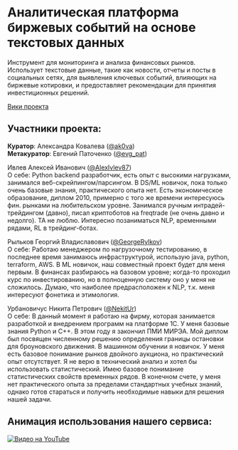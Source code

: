 # Аналитическая платформа биржевых событий на основе текстовых данных 
Инструмент для мониторинга и анализа финансовых рынков. Использует текстовые данные, такие как новости, отчеты и посты в социальных сетях, для выявления ключевых событий, влияющих на биржевые котировки, и предоставляет рекомендации для принятия инвестиционных решений.  

[Вики проекта](https://www.notion.so/10f05b0da1f0805bbe14d761cbe60897?v=fec6b815867c48448d1d6792d1aec351)

## Участники проекта:
**Куратор**: Александра Ковалева ([@ak0va](https://t.me/ak0va))  
**Метакуратор**: Евгений Паточенко ([@evg_pat](https://t.me/evg_pat))  

Ивлев Алексей Иванович ([@AlexIvlev87](https://t.me/AlexIvlev87))  
О себе: Python backend разработчик, есть опыт с высокими нагрузками, занимался веб-скрейпингом/парсингом. В DS/ML новичок, пока только очень базовые знания, практического опыта нет. Есть экономическое образование, диплом 2010, примерно с того же времени интересуюсь фин. рынками на любительском уровне. Занимался ручным интрадей-трейдингом (давно), писал криптоботов на freqtrade (не очень давно и недолго). ТА не люблю. Интересно позаниматься NLP, временными рядами, RL в трейдинг-ботах.

Рыльков Георгий Владиславович ([@GeorgeRylkov](https://t.me/GeorgeRylkov))  
О себе: Работаю менеджером по нагрузочному тестированию, в последнее время занимаюсь инфраструктурой, использую java, python, terraform, AWS.
В ML новичок, наш совместный проект будет для меня первым. В финансах разбираюсь на базовом уровне; когда-то проходил курс по инвестированию, но в полноценную систему оно у меня не сложилось. 
Думаю, что наиболее предрасположен к NLP, т.к. меня интересуют фонетика и этимология. 

Урбановичус Никита Петрович ([@NekitUr](https://t.me/NekitUr))  
О себе: В данный момент я работаю на фирму, которая занимается разработкой и внедрением программ на платформе 1С. У меня базовые знания Python и C++. В этом году я закончил ПМИ МИРЭА. Мой диплом был посвящен численному решению определения границы остановки для броуновского движения. В машинном обучении я новичок. У меня есть базовое понимание рынков двойного аукциона, но практический опыт отсутствует. Я не верю в технический анализ и хотел бы использовать статистический. Имею базовое понимание статистических свойств временных рядов. В конечном счете, у меня нет практического опыта за пределами стандартных учебных знаний, однако готов стараться и получить необходимые навыки для решения нашей задачи.

## Анимация использования нашего сервиса:
[![Видео на YouTube](https://img.youtube.com/vi/grstNC2_hAY/maxresdefault.jpg)](https://www.youtube.com/watch?v=grstNC2_hAY)
